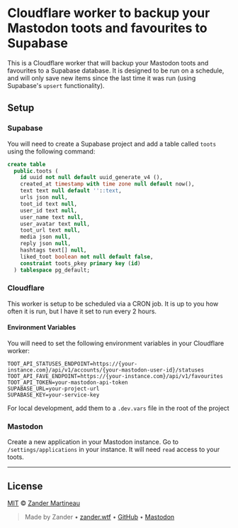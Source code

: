 # Cloudflare worker to backup your Mastodon toots and favourites to Supabase

This is a Cloudflare worker that will backup your Mastodon toots and favourites to a Supabase database. It is designed to be run on a schedule, and will only save new items since the last time it was run (using Supabase's `upsert` functionality).

## Setup

### Supabase

You will need to create a Supabase project and add a table called `toots` using the following command:

```sql
create table
  public.toots (
    id uuid not null default uuid_generate_v4 (),
    created_at timestamp with time zone null default now(),
    text text null default ''::text,
    urls json null,
    toot_id text null,
    user_id text null,
    user_name text null,
    user_avatar text null,
    toot_url text null,
    media json null,
    reply json null,
    hashtags text[] null,
    liked_toot boolean not null default false,
    constraint toots_pkey primary key (id)
  ) tablespace pg_default;
```

### Cloudflare

This worker is setup to be scheduled via a CRON job. It is up to you how often it is run, but I have it set to run every 2 hours.

#### Environment Variables

You will need to set the following environment variables in your Cloudflare worker:

```
TOOT_API_STATUSES_ENDPOINT=https://{your-instance.com}/api/v1/accounts/{your-mastodon-user-id}/statuses
TOOT_API_FAVE_ENDPOINT=https://{your-instance.com}/api/v1/favourites
TOOT_API_TOKEN=your-mastodon-api-token
SUPABASE_URL=your-project-url
SUPABASE_KEY=your-service-key
```

For local development, add them to a `.dev.vars` file in the root of the project

### Mastodon

Create a new application in your Mastodon instance. Go to `/settings/applications` in your instance. It will need `read` access to your toots.

---

## License

[MIT](https://choosealicense.com/licenses/mit/) © [Zander Martineau](https://zander.wtf)

> Made by Zander • [zander.wtf](https://zander.wtf) • [GitHub](https://github.com/mrmartineau/) • [Mastodon](https://main.elk.zone/toot.cafe/@zander)
